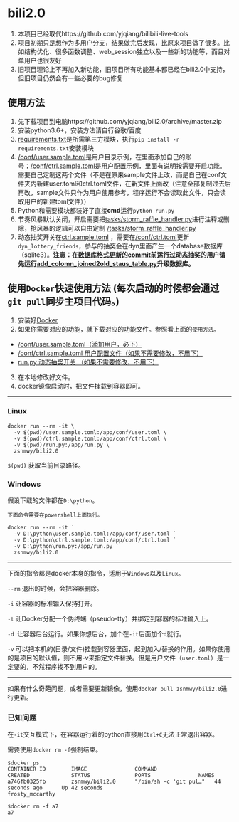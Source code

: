 bili2.0  
========
1. 本项目已经取代https://github.com/yjqiang/bilibili-live-tools  
2. 项目初期只是想作为多用户分支，结果做完后发现，比原来项目做了很多。比如结构优化、很多函数调整、web_session独立以及一些新的功能等，而且对单用户也很友好  
3. 旧项目理论上不再加入新功能，旧项目所有功能基本都已经在bili2.0中支持，但旧项目仍然会有一些必要的bug修复  


使用方法
-------
1. 先下载项目到电脑https://github.com/yjqiang/bili2.0/archive/master.zip
2. 安装python3.6+，安装方法请自行谷歌/百度
3. [requirements.txt](https://github.com/yjqiang/bili2.0/blob/master/requirements.txt)是所需第三方模块，执行`pip install -r requirements.txt`安装模块
4. [/conf/user.sample.toml](https://github.com/yjqiang/bili2.0/blob/master/conf/user.sample.toml)是用户目录示例，在里面添加自己的账号；[/conf/ctrl.sample.toml](https://github.com/yjqiang/bili2.0/blob/master/conf/ctrl.sample.toml)是用户配置示例，里面有说明按需要开启功能。需要自己定制这两个文件（不是在原来sample文件上改，而是自己在conf文件夹内新建user.toml和ctrl.toml文件，在新文件上面改（注意全部复制过去后再改，sample文件只作为用户使用参考，程序运行不会读取此文件，只会读取用户的新建toml文件））
5. Python和需要模块都装好了直接**cmd**运行`python run.py`
6. 节奏风暴默认关闭，开启需要把[tasks/storm_raffle_handler.py](https://github.com/yjqiang/bili2.0/blob/master/tasks/storm_raffle_handler.py#L12)进行注释或删除，抢风暴的逻辑可以自由定制 [/tasks/storm_raffle_handler.py](https://github.com/yjqiang/bili2.0/blob/master/tasks/storm_raffle_handler.py)
7. 动态抽奖开关在[ctrl.sample.toml](https://github.com/yjqiang/bili2.0/blob/master/conf/ctrl.sample.toml) ，需要在[/conf/ctrl.toml](https://github.com/yjqiang/bili2.0/blob/master/conf/ctrl.sample.toml)更新`dyn_lottery_friends`，参与的抽奖会在dyn里面产生一个database数据库（sqlite3）。**注意：在[数据库格式更新的commit](https://github.com/yjqiang/bili2.0/commit/93fb545add5e3e51adc4704f51def3a5468d8e4a)前运行过动态抽奖的用户请先运行[add_colomn_joined2old_staus_table.py](https://github.com/yjqiang/bili2.0/blob/master/dyn/add_colomn_joined2old_staus_table.py)升级数据库。**


使用`Docker`快速使用方法 (每次启动的时候都会通过`git pull`同步主项目代码。)
-------
1. 安装好[Docker](https://yeasy.gitbooks.io/docker_practice/content/install/)
2. 如果你需要对应的功能，就下载对应的功能文件。参照看上面的`使用方法`。
  - [/conf/user.sample.toml（添加用户，必下）](https://raw.githubusercontent.com/yjqiang/bili2.0/master/conf/user.sample.toml)
  - [/conf/ctrl.sample.toml 用户配置文件（如果不需要修改，不用下）](https://raw.githubusercontent.com/yjqiang/bili2.0/master/conf/ctrl.sample.toml)
  - [run.py 动态抽奖开关 （如果不需要修改，不用下）](https://raw.githubusercontent.com/yjqiang/bili2.0/master/run.py)
3. 在本地修改好文件。
4. docker镜像启动时，把文件挂载到容器即可。

---

### Linux

```
docker run --rm -it \
  -v $(pwd)/user.sample.toml:/app/conf/user.toml \
  -v $(pwd)/ctrl.sample.toml:/app/conf/ctrl.toml \
  -v $(pwd)/run.py:/app/run.py \
  zsnmwy/bili2.0
```

`$(pwd)` 获取当前目录路径。

### Windows

假设下载的文件都在`D:\python`。

```
下面命令需要在powershell上面执行。

docker run --rm -it `
  -v D:\python\user.sample.toml:/app/conf/user.toml `
  -v D:\python\ctrl.sample.toml:/app/conf/ctrl.toml `
  -v D:\python\run.py:/app/run.py `
  zsnmwy/bili2.0
```
---

下面的指令都是docker本身的指令，适用于`Windows`以及`Linux`。

`--rm` 退出的时候，会把容器删除。

`-i` 让容器的标准输入保持打开。

`-t` 让Docker分配一个伪终端（pseudo-tty）并绑定到容器的标准输入上。

`-d `让容器后台运行。如果你想后台，加个在`-it`后面加个`d`就行。

`-v` 可以把本机的(目录/文件)挂载到容器里面，起到加入/替换的作用。如果你使用的是项目的默认值，则不用-v来指定文件替换。但是用户文件（`user.toml`）是一定要的，不然程序找不到用户的。

---

如果有什么奇葩问题，或者需要更新镜像，使用`docker pull zsnmwy/bili2.0`进行更新。

### 已知问题

在`-it`交互模式下，在容器运行着的python直接用`Ctrl+C`无法正常退出容器。

需要使用`docker rm -f`强制结束。

```
$docker ps
CONTAINER ID        IMAGE               COMMAND                  CREATED             STATUS              PORTS               NAMES
a746fb0325fb        zsnmwy/bili2.0      "/bin/sh -c 'git pul…"   44 seconds ago      Up 42 seconds                           frosty_mccarthy

$docker rm -f a7
a7
```
